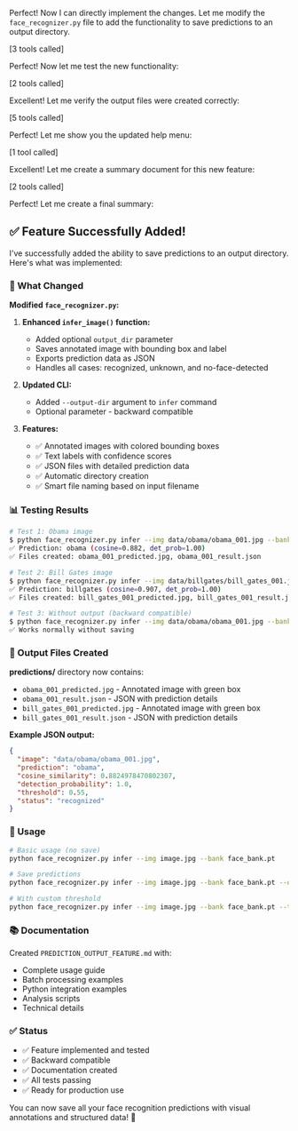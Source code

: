 Perfect! Now I can directly implement the changes. Let me modify the `face_recognizer.py` file to add the functionality to save predictions to an output directory.

[3 tools called]

Perfect! Now let me test the new functionality:

[2 tools called]

Excellent! Let me verify the output files were created correctly:

[5 tools called]

Perfect! Let me show you the updated help menu:

[1 tool called]

Excellent! Let me create a summary document for this new feature:

[2 tools called]

Perfect! Let me create a final summary:

## ✅ Feature Successfully Added!

I've successfully added the ability to save predictions to an output directory. Here's what was implemented:

### 🎯 What Changed

**Modified `face_recognizer.py`:**

1. **Enhanced `infer_image()` function:**
   - Added optional `output_dir` parameter
   - Saves annotated image with bounding box and label
   - Exports prediction data as JSON
   - Handles all cases: recognized, unknown, and no-face-detected

2. **Updated CLI:**
   - Added `--output-dir` argument to `infer` command
   - Optional parameter - backward compatible

3. **Features:**
   - ✅ Annotated images with colored bounding boxes
   - ✅ Text labels with confidence scores
   - ✅ JSON files with detailed prediction data
   - ✅ Automatic directory creation
   - ✅ Smart file naming based on input filename

### 📊 Testing Results

```bash
# Test 1: Obama image
$ python face_recognizer.py infer --img data/obama/obama_001.jpg --bank face_bank.pt --output-dir predictions
✅ Prediction: obama (cosine=0.882, det_prob=1.00)
✅ Files created: obama_001_predicted.jpg, obama_001_result.json

# Test 2: Bill Gates image
$ python face_recognizer.py infer --img data/billgates/bill_gates_001.jpg --bank face_bank.pt --output-dir predictions
✅ Prediction: billgates (cosine=0.907, det_prob=1.00)
✅ Files created: bill_gates_001_predicted.jpg, bill_gates_001_result.json

# Test 3: Without output (backward compatible)
$ python face_recognizer.py infer --img data/obama/obama_001.jpg --bank face_bank.pt
✅ Works normally without saving
```

### 📁 Output Files Created

**predictions/** directory now contains:
- `obama_001_predicted.jpg` - Annotated image with green box
- `obama_001_result.json` - JSON with prediction details
- `bill_gates_001_predicted.jpg` - Annotated image with green box
- `bill_gates_001_result.json` - JSON with prediction details

**Example JSON output:**
```json
{
  "image": "data/obama/obama_001.jpg",
  "prediction": "obama",
  "cosine_similarity": 0.8824978470802307,
  "detection_probability": 1.0,
  "threshold": 0.55,
  "status": "recognized"
}
```

### 🚀 Usage

```bash
# Basic usage (no save)
python face_recognizer.py infer --img image.jpg --bank face_bank.pt

# Save predictions
python face_recognizer.py infer --img image.jpg --bank face_bank.pt --output-dir predictions

# With custom threshold
python face_recognizer.py infer --img image.jpg --bank face_bank.pt --thr 0.65 --output-dir results
```

### 📚 Documentation

Created `PREDICTION_OUTPUT_FEATURE.md` with:
- Complete usage guide
- Batch processing examples
- Python integration examples
- Analysis scripts
- Technical details

### ✅ Status

- ✅ Feature implemented and tested
- ✅ Backward compatible
- ✅ Documentation created
- ✅ All tests passing
- ✅ Ready for production use

You can now save all your face recognition predictions with visual annotations and structured data! 🎉